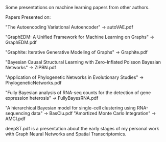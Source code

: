 Some presentations on machine learning papers from other authors.

Papers Presented on:

"The Autoencoding Variational Autoencoder" -> autoVAE.pdf

"GraphEDM: A Unified Framework for Machine Learning on Graphs" -> GraphEDM.pdf

"Graphite: Iterative Generative Modeling of Graphs" -> Graphite.pdf

"Bayesian Causal Structural Learning with Zero-Inflated Poisson Bayesian Networks" -> ZIPBN.pdf

"Application of Phylogenetic Networks in Evolutionary Studies" -> PhylogeneticNetworks.pdf

"Fully Bayesian analysis of RNA-seq counts for the detection of gene expression heterosis" -> FullyBayesRNA.pdf

"A hierarchical Bayesian model for single-cell clustering using RNA-sequencing data" -> BasClu.pdf
"Amortized Monte Carlo Integration" -> AMCI.pdf

deepST.pdf is a presentation about the early stages of my personal work with Graph Neural Networks and Spatial Transcriptomics.
